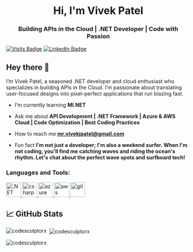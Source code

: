 <h1 align="center">Hi, I'm Vivek Patel</h1>
<h3 align="center">Building APIs in the Cloud | .NET Developer | Code with Passion</h3>

[![Visits Badge](https://badges.pufler.dev/visits/CodeSculptorX/CodeSculptorX)](https:CodeSculptorX.dev)
[![LinkedIn Badge](https://img.shields.io/badge/LinkedIn-Profile-informational?style=flat&logo=linkedin&logoColor=white&color=0D76A8)](https://www.linkedin.com/in/vivek-kajavadra)

## Hey there 👋

I’m Vivek Patel, a seasoned .NET developer and cloud enthusiast who specializes in building APIs in the Cloud. I’m passionate about translating user-focused designs into pixel-perfect applications that run blazing fast.

- I’m currently learning **Ml.NET**

- Ask me about **API Development | .NET Framework | Azure & AWS Cloud | Code Optimization | Best Coding Practices**

- How to reach me **mr.vivekjpatel@gmail.com**

- Fun fact **I'm not just a developer; I'm also a weekend surfer. When I'm not coding, you'll find me catching waves and riding the ocean's rhythm. Let's chat about the perfect wave spots and surfboard tech!**


<h3 align="left">Languages and Tools:</h3>
<p align="left">
<a href="https://azure.microsoft.com/en-in/" target="_blank" rel="noreferrer"> <img src="https://encrypted-tbn0.gstatic.com/images?q=tbn:ANd9GcTCNXWBzQJSGS7ZAEWocy9g3Gv8RURQ3-ZGQOdzaYfcUoINd0PGbktZGUn60KBcFqfRxVE" alt=".NET Core" width="40" height="40"/> </a> <a href="https://www.w3schools.com/cs/" target="_blank" rel="noreferrer"> <img src="https://e7.pngegg.com/pngimages/328/221/png-clipart-c-programming-language-logo-microsoft-visual-studio-net-framework-javascript-icon-purple-logo.png" alt="csharp" width="40" height="40"/> </a><a href="https://azure.microsoft.com/en-in/" target="_blank" rel="noreferrer"> <img src="https://www.vectorlogo.zone/logos/microsoft_azure/microsoft_azure-icon.svg" alt="azure" width="40" height="40"/> </a>
<a href="https://aws.amazon.com" target="_blank" rel="noreferrer"> <img src="https://www.vectorlogo.zone/logos/amazon_aws/amazon_aws-ar21.svg" alt="aws" width="40" height="40"/> </a>  <a href="https://git-scm.com/" target="_blank" rel="noreferrer"> <img src="https://www.vectorlogo.zone/logos/git-scm/git-scm-icon.svg" alt="git" width="40" height="40"/> </a> </p>


## &#x1f4c8; GitHub Stats

<p><img align="left" src="https://github-readme-stats.vercel.app/api/top-langs?username=CodeSculptorX&show_icons=true&locale=en&layout=compact" alt="codesculptorx" /></p>

<p>&nbsp;<img align="center" src="https://github-readme-stats.vercel.app/api?username=CodeSculptorX&show_icons=true&locale=en" alt="codesculptorx" /></p>

<p><img align="center" src="https://github-readme-streak-stats.herokuapp.com/?user=CodeSculptorX&" alt="codesculptorx" /></p>
